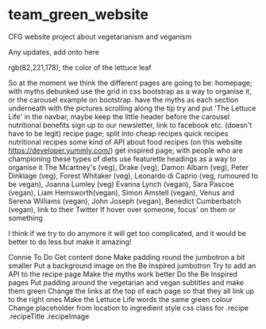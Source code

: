 # team_green_website
CFG website project about vegetarianism and veganism

Any updates, add onto here

rgb(82,221,178); the color of the lettuce leaf

So at the moment we think the different pages are going to be:
homepage; with
  myths debunked
    use the grid in css bootstrap as a way to organise it, or the carousel example on bootstrap. have the myths as each section underneath with the pictures scrolling along the tip
      try and put 'The Lettuce Life' in the navbar, maybe keep the little header before the carousel
  nutritional benefits
  sign up to our newsletter, link to facebook etc. (doesn't have to be legit)
recipe page; split into
  cheap recipes
  quick recipes
  nutritional recipes
  some kind of API about food recipes (on this website https://developer.yummly.com/)
get inspired page; with
  people who are championing these types of diets
    use featurette headings as a way to organise it
    The Mcartney's (veg), Drake (veg), Damon Albarn (veg), Peter Dinklage (veg), Forest Whitaker (veg), Leonardo di Caprio (veg, rumoured to be vegan), Joanna Lumley (veg)
    Evanna Lynch (vegan), Sara Pascoe (vegan), Liam Hemsworth(vegan), Simon Amstell (vegan), Venus and Serena Williams (vegan), John Joseph (vegan), Benedict Cumberbatch (vegan),
  link to their Twitter
  If hover over someone, focus' on them or something

I think if we try to do anymore it will get too complicated, and it would be better to do less but make it amazing!


Connie To Do
  Get content done
  Make padding round the jumbotron a bit smaller
  Put a background image on the Be Inspired jumbotron
  Try to add an API to the recipe page
  Make the myths work better
  Do the Be Inspired pages
    Put padding around the vegetarian and vegan subtitles and make them green
  Change the links at the top of each page so that they all link up to the right ones
  Make the Lettuce Life words the same green colour
  Change placeholder from location to ingredient
  style css class for
    .recipe
    .recipeTitle
    .recipeImage
